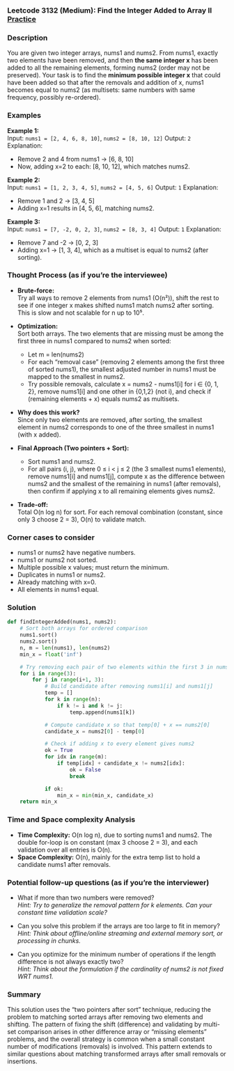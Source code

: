 ### Leetcode 3132 (Medium): Find the Integer Added to Array II [Practice](https://leetcode.com/problems/find-the-integer-added-to-array-ii)

### Description  
You are given two integer arrays, nums1 and nums2. From nums1, exactly two elements have been removed, and then **the same integer x** has been added to all the remaining elements, forming nums2 (order may not be preserved). Your task is to find the **minimum possible integer x** that could have been added so that after the removals and addition of x, nums1 becomes equal to nums2 (as multisets: same numbers with same frequency, possibly re-ordered).

### Examples  

**Example 1:**  
Input: `nums1 = [2, 4, 6, 8, 10]`, `nums2 = [8, 10, 12]`
Output: `2`
Explanation:  
- Remove 2 and 4 from nums1 → [6, 8, 10]  
- Now, adding x=2 to each: [8, 10, 12], which matches nums2.

**Example 2:**  
Input: `nums1 = [1, 2, 3, 4, 5]`, `nums2 = [4, 5, 6]`
Output: `1`
Explanation:  
- Remove 1 and 2 → [3, 4, 5]  
- Adding x=1 results in [4, 5, 6], matching nums2.

**Example 3:**  
Input: `nums1 = [7, -2, 0, 2, 3]`, `nums2 = [8, 3, 4]`
Output: `1`
Explanation:
- Remove 7 and -2 → [0, 2, 3]
- Adding x=1 → [1, 3, 4], which as a multiset is equal to nums2 (after sorting).

### Thought Process (as if you’re the interviewee)  
- **Brute-force:**  
  Try all ways to remove 2 elements from nums1 (O(n²)), shift the rest to see if one integer x makes shifted nums1 match nums2 after sorting. This is slow and not scalable for n up to 10⁵.

- **Optimization:**  
  Sort both arrays. The two elements that are missing must be among the first three in nums1 compared to nums2 when sorted:
    - Let m = len(nums2)
    - For each “removal case” (removing 2 elements among the first three of sorted nums1), the smallest adjusted number in nums1 must be mapped to the smallest in nums2.
    - Try possible removals, calculate x = nums2 - nums1[i] for i ∈ {0, 1, 2}, remove nums1[i] and one other in {0,1,2} (not i), and check if (remaining elements + x) equals nums2 as multisets.

- **Why does this work?**  
  Since only two elements are removed, after sorting, the smallest element in nums2 corresponds to one of the three smallest in nums1 (with x added).

- **Final Approach (Two pointers + Sort):**
  - Sort nums1 and nums2.
  - For all pairs (i, j), where 0 ≤ i < j ≤ 2 (the 3 smallest nums1 elements), remove nums1[i] and nums1[j], compute x as the difference between nums2 and the smallest of the remaining in nums1 (after removals), then confirm if applying x to all remaining elements gives nums2.

- **Trade-off:**  
  Total O(n log n) for sort. For each removal combination (constant, since only 3 choose 2 = 3), O(n) to validate match.

### Corner cases to consider  
- nums1 or nums2 have negative numbers.
- nums1 or nums2 not sorted.
- Multiple possible x values; must return the minimum.
- Duplicates in nums1 or nums2.
- Already matching with x=0.
- All elements in nums1 equal.

### Solution

```python
def findIntegerAdded(nums1, nums2):
    # Sort both arrays for ordered comparison
    nums1.sort()
    nums2.sort()
    n, m = len(nums1), len(nums2)
    min_x = float('inf')

    # Try removing each pair of two elements within the first 3 in nums1
    for i in range(3):
        for j in range(i+1, 3):
            # Build candidate after removing nums1[i] and nums1[j]
            temp = []
            for k in range(n):
                if k != i and k != j:
                    temp.append(nums1[k])

            # Compute candidate x so that temp[0] + x == nums2[0]
            candidate_x = nums2[0] - temp[0]

            # Check if adding x to every element gives nums2
            ok = True
            for idx in range(m):
                if temp[idx] + candidate_x != nums2[idx]:
                    ok = False
                    break

            if ok:
                min_x = min(min_x, candidate_x)
    return min_x
```

### Time and Space complexity Analysis  

- **Time Complexity:** O(n log n), due to sorting nums1 and nums2. The double for-loop is on constant (max 3 choose 2 = 3), and each validation over all entries is O(n).
- **Space Complexity:** O(n), mainly for the extra temp list to hold a candidate nums1 after removals.

### Potential follow-up questions (as if you’re the interviewer)  

- What if more than two numbers were removed?  
  *Hint: Try to generalize the removal pattern for k elements. Can your constant time validation scale?*

- Can you solve this problem if the arrays are too large to fit in memory?  
  *Hint: Think about offline/online streaming and external memory sort, or processing in chunks.*

- Can you optimize for the minimum number of operations if the length difference is not always exactly two?  
  *Hint: Think about the formulation if the cardinality of nums2 is not fixed WRT nums1.*

### Summary
This solution uses the “two pointers after sort” technique, reducing the problem to matching sorted arrays after removing two elements and shifting. The pattern of fixing the shift (difference) and validating by multi-set comparison arises in other difference array or “missing elements” problems, and the overall strategy is common when a small constant number of modifications (removals) is involved. This pattern extends to similar questions about matching transformed arrays after small removals or insertions.